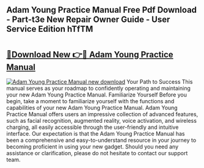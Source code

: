 ## Adam Young Practice Manual Free Pdf Download - Part-t3e New Repair Owner Guide - User Service Edition hTfTM

# <h2><a href="http://bc15243.oget.top/?id=Adam+Young+Practice+Manual">🔗Download New 👉🔴 Adam Young Practice Manual</a></h2>

[![Adam Young Practice Manual new download](https://i.imgur.com/5g1atiW.png)](http://bc15243.oget.top/?id=Adam+Young+Practice+Manual)
Your Path to Success This manual serves as your roadmap to confidently operating and maintaining your new Adam Young Practice Manual. Familiarize Yourself Before you begin, take a moment to familiarize yourself with the functions and capabilities of your new Adam Young Practice Manual. Adam Young Practice Manual offers users an impressive collection of advanced features, such as facial recognition, augmented reality, voice activation, and wireless charging, all easily accessible through the user-friendly and intuitive interface. Our expectation is that the Adam Young Practice Manual has been a comprehensive and easy-to-understand resource in your journey to becoming proficient in using your new gadget. Should you need any assistance or clarification, please do not hesitate to contact our support team.
